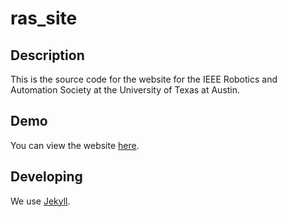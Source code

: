 ras_site
========

Description
-----------

This is the source code for the website for the IEEE Robotics and Automation Society at the University of Texas at Austin.  

Demo
----

You can view the website [here](https://ras.ece.utexas.edu).

Developing
----------

We use [Jekyll](https://jekyllrb.com).

